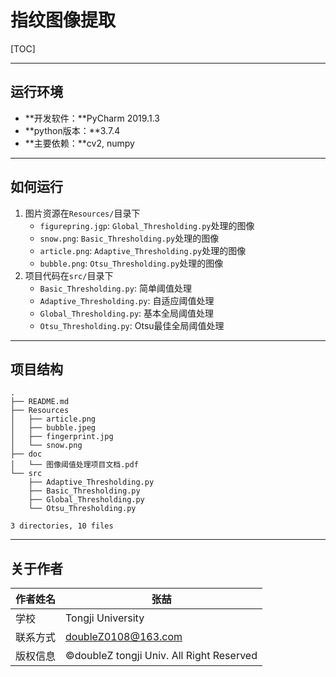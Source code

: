 # 指纹图像提取

[TOC]

------

## 运行环境

- **开发软件：**PyCharm 2019.1.3
- **python版本：**3.7.4
- **主要依赖：**cv2, numpy

------

## 如何运行

1. 图片资源在`Resources/`目录下
   - `figurepring.jgp`: `Global_Thresholding.py`处理的图像
   - `snow.png`: `Basic_Thresholding.py`处理的图像
   - `article.png`: `Adaptive_Thresholding.py`处理的图像
   - `bubble.png`: `Otsu_Thresholding.py`处理的图像
2. 项目代码在`src/`目录下
   - `Basic_Thresholding.py`: 简单阈值处理
   - `Adaptive_Thresholding.py`: 自适应阈值处理
   - `Global_Thresholding.py`: 基本全局阈值处理
   - `Otsu_Thresholding.py`: Otsu最佳全局阈值处理

------

## 项目结构

```
.
├── README.md
├── Resources
│   ├── article.png
│   ├── bubble.jpeg
│   ├── fingerprint.jpg
│   └── snow.png
├── doc
│   └── 图像阈值处理项目文档.pdf
└── src
    ├── Adaptive_Thresholding.py
    ├── Basic_Thresholding.py
    ├── Global_Thresholding.py
    └── Otsu_Thresholding.py

3 directories, 10 files
```

------

## 关于作者

| 作者姓名 | 张喆                                     |
| -------- | ---------------------------------------- |
| 学校     | Tongji University                        |
| 联系方式 | doubleZ0108@163.com                      |
| 版权信息 | ©doubleZ tongji Univ. All Right Reserved |

